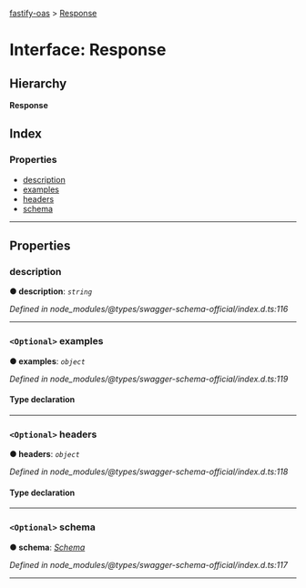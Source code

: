 [fastify-oas](../README.md) > [Response](../interfaces/response.md)

# Interface: Response

## Hierarchy

**Response**

## Index

### Properties

* [description](response.md#description)
* [examples](response.md#examples)
* [headers](response.md#headers)
* [schema](response.md#schema)

---

## Properties

<a id="description"></a>

###  description

**● description**: *`string`*

*Defined in node_modules/@types/swagger-schema-official/index.d.ts:116*

___
<a id="examples"></a>

### `<Optional>` examples

**● examples**: *`object`*

*Defined in node_modules/@types/swagger-schema-official/index.d.ts:119*

#### Type declaration

[exampleName: `string`]: `__type`

___
<a id="headers"></a>

### `<Optional>` headers

**● headers**: *`object`*

*Defined in node_modules/@types/swagger-schema-official/index.d.ts:118*

#### Type declaration

[headerName: `string`]: [Header](header.md)

___
<a id="schema"></a>

### `<Optional>` schema

**● schema**: *[Schema](schema.md)*

*Defined in node_modules/@types/swagger-schema-official/index.d.ts:117*

___

